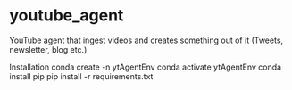 # youtube_agent
YouTube agent that ingest videos and creates something out of it (Tweets, newsletter, blog etc.)

Installation
conda create -n ytAgentEnv
conda activate ytAgentEnv
conda install pip
pip install -r requirements.txt
